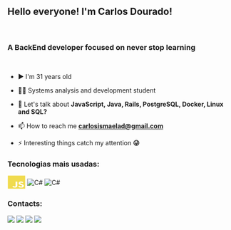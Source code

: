 ## Hello everyone! I'm Carlos Dourado!
<br>

<h3> A BackEnd developer focused on never stop learning </h3>

<br>

- ▶️ I'm 31 years old

- 👨‍💻 Systems analysis and development student

- 💬 Let's talk about **JavaScript, Java, Rails, PostgreSQL, Docker, Linux and SQL?**
  
- 📫 How to reach me **carlosismaelad@gmail.com**
  
- ⚡ Interesting things catch my attention **😜**

### Tecnologias mais usadas:
<div style="display: inline_block">
  <img align="center" alt="JavaScript" height="30" width="40" src="https://raw.githubusercontent.com/devicons/devicon/master/icons/javascript/javascript-plain.svg">
<!--   <img align="center" alt="JavaScript" height="30" width="40" src="https://pbs.twimg.com/profile_images/691206086955790336/CDMbA57p_400x400.png"> -->
  <img align="center" alt="C#" height="30" width="40" src="https://kinsta.com/wp-content/uploads/2023/01/Java-logo.png">
  <img align="center" alt="C#" height="30" width="40" src="https://img.icons8.com/?size=1x&id=55251&format=png">
</div> 

### Contacts:
<div> 
  <a href="https://instagram.com/carlos_ismaelad" target="_blank"><img src="https://img.shields.io/badge/-Instagram-%23E4405F?style=for-the-badge&logo=instagram&logoColor=white" target="_blank"></a> 
  <a href="https://discord.gg/" target="_blank"><img src="https://img.shields.io/badge/Discord-7289DA?style=for-the-badge&logo=discord&logoColor=white" target="_blank"></a>
  <a href = "mailto: carlosismaelad@gmail.com"><img src="[https://img.shields.io/badge/-Gmail-%23333?style=for-the-badge&logo=gmail&logoColor=white](https://kinsta.com/wp-content/uploads/2023/01/Java-logo.png)" target="_blank"></a>
  <a href="https://www.linkedin.com/in/carlos-dourado-93b520200" target="_blank"><img src="https://img.shields.io/badge/-LinkedIn-%230077B5?style=for-the-badge&logo=linkedin&logoColor=white" target="_blank"></a>
</div>

 

